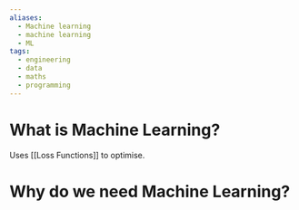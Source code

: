 ```yaml
---
aliases:
  - Machine learning
  - machine learning
  - ML
tags:
  - engineering
  - data
  - maths
  - programming
---
```

# What is Machine Learning?
Uses [[Loss Functions]] to optimise. 
# Why do we need Machine Learning?
